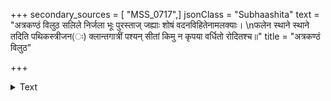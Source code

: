 +++
secondary_sources = [ "MSS_0717",]
jsonClass = "Subhaashita"
text = "अत्रकण्ठं विलुठ सलिले निर्जला भूः पुरस्ताज् जह्याः शोषं वदनविहितेनामलक्याः।  \nफलेन स्थाने स्थाने तदिति पथिकस्त्रीजन(ः) क्लान्तगात्रीं पश्यन् सीतां किमु न कृपया वर्धितो रोदितश्च॥"
title = "अत्रकण्ठं विलुठ"

+++

<details><summary>Text</summary>

अत्रकण्ठं विलुठ सलिले निर्जला भूः पुरस्ताज् जह्याः शोषं वदनविहितेनामलक्याः।  
फलेन स्थाने स्थाने तदिति पथिकस्त्रीजन(ः) क्लान्तगात्रीं पश्यन् सीतां किमु न कृपया वर्धितो रोदितश्च॥
</details>
